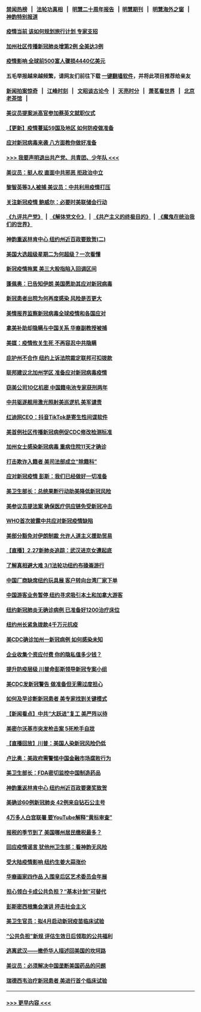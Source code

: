 #### [禁闻热榜](热点新闻.md?=0)  &nbsp;&nbsp;|&nbsp;&nbsp; [法轮功真相](https://github.com/gfw-breaker/truth/blob/master/README.md?=0) &nbsp;&nbsp;|&nbsp;&nbsp; [明慧二十周年报告](https://github.com/gfw-breaker/mh-reports/blob/master/README.md?=0) &nbsp;&nbsp;|&nbsp;&nbsp;[明慧期刊](https://github.com/gfw-breaker/mh-qikan) &nbsp;&nbsp;|&nbsp;&nbsp; [明慧海外之窗](https://github.com/gfw-breaker/mh-news/blob/master/README.md?=0) &nbsp;&nbsp;|&nbsp;&nbsp; [神韵特别报道](https://github.com/gfw-breaker/mh-news/blob/master/shenyun.md?=0)
#### [疫情当前 该如何规划旅行计划 专家支招](../pages/nsc412/n11903865.md?t=02291702) 
#### [加州社区传播新冠肺炎增第2例 全美达3例](../pages/nsc412/n11904070.md?t=02291702) 
#### [疫情影响 全球前500富人骤损4440亿美元](../pages/nsc412/n11904283.md?t=02291702) 
#### 五毛举报越来越频繁，请网友们前往下载 [一键翻墙软件](https://github.com/gfw-breaker/ssr-accounts)，并将此项目推荐给亲友
#### [新闻拍案惊奇](https://github.com/gfw-breaker/banned-news/blob/master/pages/link4.md) &nbsp;&nbsp;|&nbsp;&nbsp; [江峰时刻](https://github.com/gfw-breaker/banned-news/blob/master/pages/link4.md) &nbsp;&nbsp;|&nbsp;&nbsp; [文昭谈古论今](https://github.com/gfw-breaker/banned-news/blob/master/pages/link4.md) &nbsp;&nbsp;|&nbsp;&nbsp; [天亮时分](https://github.com/gfw-breaker/banned-news/blob/master/pages/link4.md) &nbsp;&nbsp;|&nbsp;&nbsp; [萧茗看世界](https://github.com/gfw-breaker/banned-news/blob/master/pages/link4.md) &nbsp;&nbsp;|&nbsp;&nbsp; [北京老茶馆](https://github.com/gfw-breaker/banned-news/blob/master/pages/link4.md) &nbsp;&nbsp;|&nbsp;&nbsp; 
#### [美议员提案派高官参加蔡英文就职仪式](../pages/nsc412/n11904166.md?t=02291702) 
#### [【更新】疫情蔓延59国及地区 如何防疫做准备](../pages/nsc412/n11890652.md?t=02291702) 
#### [应对新冠病毒来袭 八方面教你做好准备](../pages/nsc412/n11903736.md?t=02291702) 
#### [>>> 我要声明退出共产党、共青团、少年队 <<<](https://github.com/begood0513/goodnews/blob/master/quit/letter.md) 
#### [美议员：挺人权 直面中共邪恶 拒政治中立](../pages/nsc412/n11903790.md?t=02291702) 
#### [黎智英等3人被捕 美议员：中共利用疫情打压](../pages/nsc412/n11903768.md?t=02291702) 
#### [关注新冠疫情 鲍威尔：必要时美联储会行动](../pages/nsc412/n11903672.md?t=02291702) 
#### [《九评共产党》](https://github.com/begood0513/9ping.md/blob/master/README.md) &nbsp;|&nbsp; [《解体党文化》](../../../../jtdwh.md/blob/master/README.md)  &nbsp;|&nbsp; [《共产主义的终极目的》](../../../../gczydzjmd.md/blob/master/README.md) &nbsp;|&nbsp; [《魔鬼在统治我们的世界》](../../../../mgztzwmdsj.md/blob/master/README.md) 
#### [神韵重返林肯中心 纽约州近百政要致贺(二)](../pages/nsc412/n11897500.md?t=02291702) 
#### [美国大选超级星期二为何超级？一次看懂](../pages/nsc412/n11903490.md?t=02291702) 
#### [新冠疫情拖累 美三大股指陷入回调区间](../pages/nsc412/n11903211.md?t=02291702) 
#### [蓬佩奥：已告知伊朗 美国愿助其应对新冠病毒](../pages/nsc412/n11903212.md?t=02291702) 
#### [新冠患者出院为何再度感染 风险是否更大](../pages/nsc412/n11903262.md?t=02291702) 
#### [美情报界监察新冠病毒全球疫情和各国应对](../pages/nsc412/n11903098.md?t=02291702) 
#### [拿美补助却隐瞒与中国关系 华裔副教授被捕](../pages/nsc412/n11901687.md?t=02291702) 
#### [美媒：疫情攸关生死 不再容忍中共隐瞒](../pages/nsc412/n11901694.md?t=02291702) 
#### [庇护州不合作  纽约上诉法院裁定联邦可扣拨款](../pages/nsc412/n11902238.md?t=02291702) 
#### [联邦建议北加州学区 准备应对新冠病毒疫情](../pages/nsc412/n11902448.md?t=02291702) 
#### [窃美公司10亿机密 中国籍电池专家获刑两年](../pages/nsc412/n11901996.md?t=02291702) 
#### [中共驱逐舰用激光照射美巡逻机 美军谴责](../pages/nsc412/n11901964.md?t=02291702) 
#### [红迪网CEO：抖音TikTok是寄生性间谍软件](../pages/nsc412/n11901675.md?t=02291702) 
#### [美首例社区传播新冠病例促CDC修改检测标准](../pages/nsc412/n11901490.md?t=02291702) 
#### [加州女士感染新冠病毒 重病住院11天才确诊](../pages/nsc412/n11901246.md?t=02291702) 
#### [打击欺诈入籍者 美司法部成立“除籍科”](../pages/nsc412/n11901364.md?t=02291702) 
#### [应对新冠疫情 彭斯：我们已经做好一切准备](../pages/nsc412/n11901268.md?t=02291702) 
#### [美卫生部长：总统果断行动助美降低新冠风险](../pages/nsc412/n11900906.md?t=02291702) 
#### [美参议员提法案 确保医疗供应链免受新冠冲击](../pages/nsc412/n11901144.md?t=02291702) 
#### [WHO首次披露中共应对新冠疫情缺陷](../pages/nsc412/n11900978.md?t=02291702) 
#### [美部分豁免对伊朗制裁 允许人道主义援助贸易](../pages/nsc412/n11900859.md?t=02291702) 
#### [【直播】2.27新肺炎追踪：武汉进京女遭起底](../pages/nsc412/n11900415.md?t=02291702) 
#### [了解真相避大难  3/1法轮功纽约布碌崙游行](../pages/nsc412/n11899501.md?t=02291702) 
#### [中国厂商缺席纽约玩具展  客户转向台湾厂家下单](../pages/nsc412/n11899505.md?t=02291702) 
#### [中国游客业务暂停  纽约寻求吸引本土和加拿大游客](../pages/nsc412/n11899492.md?t=02291702) 
#### [纽约新冠肺炎无确诊病例  已准备好1200治疗床位](../pages/nsc412/n11899474.md?t=02291702) 
#### [纽约州长紧急拨款4千万元抗疫](../pages/nsc412/n11899477.md?t=02291702) 
#### [美CDC确诊加州一新冠病例 如何感染未知](../pages/nsc412/n11899165.md?t=02291702) 
#### [企业收集个资应付费 你的隐私值多少钱？](../pages/nsc412/n11898097.md?t=02291702) 
#### [提升防疫层级 川普命彭斯领导新冠专案小组](../pages/nsc412/n11898934.md?t=02291702) 
#### [美CDC发新冠警告 做准备但无需过度担心](../pages/nsc412/n11898923.md?t=02291702) 
#### [如何及早诊断新冠患者 美专家找到关键模式](../pages/nsc412/n11898626.md?t=02291702) 
#### [【新闻看点】中共“大跃进”复工 美严阵以待](../pages/nsc412/n11898221.md?t=02291702) 
#### [美密尔沃基市突发枪击案 5死枪手自戕](../pages/nsc412/n11898687.md?t=02291702) 
#### [【直播回放】川普：美国人染新冠风险仍低](../pages/nsc412/n11898088.md?t=02291702) 
#### [卢比奥：美政府需警惕中国金融市场腐败行为](../pages/nsc412/n11898327.md?t=02291702) 
#### [美卫生部长：FDA密切监控中国制造药品](../pages/nsc412/n11898231.md?t=02291702) 
#### [神韵重返林肯中心 纽约州近百政要褒奖致贺](../pages/nsc412/n11893366.md?t=02291702) 
#### [美确诊60例新冠肺炎 42例来自钻石公主号](../pages/nsc412/n11898098.md?t=02291702) 
#### [4万多人白宫联署 要YouTube解释“黄标审查”](../pages/nsc412/n11897803.md?t=02291702) 
#### [报税的季节到了 美国哪州居民缴税最多？](../pages/nsc412/n11897626.md?t=02291702) 
#### [回应疫情谣言 犹他州卫生部：看神韵无风险](../pages/nsc412/n11896078.md?t=02291702) 
#### [受大陆疫情影响  纽约生姜大蒜涨价](../pages/nsc412/n11896485.md?t=02291702) 
#### [华裔画家四作品  入围皇后区艺术委员会年展](../pages/nsc412/n11896497.md?t=02291702) 
#### [担心领白卡成公共负担？“基本计划”可替代](../pages/nsc412/n11896478.md?t=02291702) 
#### [彭斯密西根集会演讲 抨击社会主义](../pages/nsc412/n11896543.md?t=02291702) 
#### [美卫生官员：拟4月启动新冠疫苗临床试验](../pages/nsc412/n11896357.md?t=02291702) 
#### [“公共负担”新规  评估生效日后领取的公共福利](../pages/nsc412/n11893847.md?t=02291702) 
#### [逃离武汉——撤侨华人描述回美国的坎坷路](../pages/nsc412/n11895897.md?t=02291702) 
#### [美议员：必须解决中国垄断美国药品的问题](../pages/nsc412/n11895991.md?t=02291702) 
#### [瑞德西韦治疗新冠患者 美进行首个临床试验](../pages/nsc412/n11895845.md?t=02291702) 

----
#### [ >>> 更早内容 <<< ](../indexes/nsc412-earlier.md)
